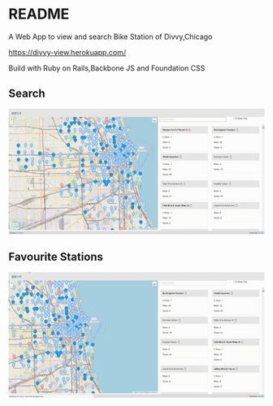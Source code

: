 # README
A Web App to view and search Bike Station of Divvy,Chicago

https://divvy-view.herokuapp.com/

Build with Ruby on Rails,Backbone JS and Foundation CSS

## Search
![](/demo/Search_Station.gif)

## Favourite Stations

![](/demo/Fav_Station.gif)
